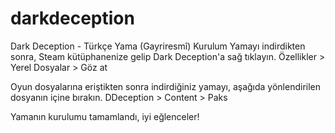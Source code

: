 # darkdeception
Dark Deception - Türkçe Yama (Gayriresmî)
Kurulum
Yamayı indirdikten sonra, Steam kütüphanenize gelip Dark Deception'a sağ tıklayın.
Özellikler > Yerel Dosyalar > Göz at

Oyun dosyalarına eriştikten sonra indirdiğiniz yamayı, aşağıda yönlendirilen dosyanın içine bırakın.
DDeception > Content > Paks

Yamanın kurulumu tamamlandı, iyi eğlenceler!
